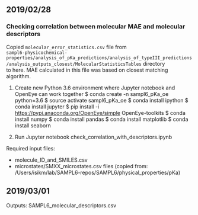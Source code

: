 ## 2019/02/28 

### Checking correlation between molecular MAE and molecular descriptors

Copied `molecular_error_statistics.csv` file from  
`sampl6-physicochemical-properties/analysis_of_pKa_predictions/analysis_of_typeIII_predictions/analysis_outputs_closest/MolecularStatisticsTables` directory  
to here. 
MAE calculated in this file was based on closest matching algorithm.

1) Create new Python 3.6 environment where Jupyter notebook and OpenEye can work together
$ conda create -n sampl6_pKa_oe python=3.6
$ source activate sampl6_pKa_oe
$ conda install ipython
$ conda install jupyter
$ pip install -i https://pypi.anaconda.org/OpenEye/simple OpenEye-toolkits
$ conda install numpy
$ conda install pandas
$ conda install matplotlib
$ conda install seaborn

2) Run Jupyter notebook
check_correlation_with_descriptors.ipynb

Required input files:
- molecule_ID_and_SMILES.csv
- microstates/SMXX_microstates.csv files (copied from: /Users/isikm/lab/SAMPL6-repos/SAMPL6/physical_properties/pKa)


## 2019/03/01

Outputs:
SAMPL6_molecular_descriptors.csv
